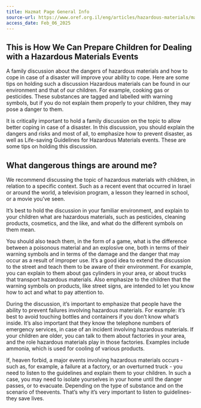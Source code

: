 ```yaml
---
title: Hazmat Page General Info 
source-url: https://www.oref.org.il/eng/articles/hazardous-materials/main/2807
access_date: Feb_06_2025
---
```


## This is How We Can Prepare Children for Dealing with a Hazardous Materials Events
A family discussion about the dangers of hazardous materials and how to cope in case of a disaster will improve your ability to cope. Here are some tips on holding such a discussion
Hazardous materials can be found in our environment and that of our children. For example, cooking gas or pesticides. These substances are tagged and labelled with warning symbols, but if you do not explain them properly to your children, they may pose a danger to them.

It is critically important to hold a family discussion on the topic to allow better coping in case of a disaster. In this discussion, you should explain the dangers and risks and most of all, to emphasize how to prevent disaster, as well as Life-saving Guidelines for Hazardous Materials events. These are some tips on holding this discussion.


## What dangerous things are around me?
We recommend discussing the topic of hazardous materials with children, in relation to a specific context. Such as a recent event that occurred in Israel or around the world, a television program, a lesson they learned in school, or a movie you’ve seen.

It’s best to hold the discussion in your familiar environment, and explain to your children what are hazardous materials, such as pesticides, cleaning products, cosmetics, and the like, and what do the different symbols on them mean.

You should also teach them, in the form of a game, what is the difference between a poisonous material and an explosive one, both in terms of their warning symbols and in terms of the damage and the danger that may occur as a result of improper use. It’s a good idea to extend the discussion to the street and teach them to be aware of their environment. For example, you can explain to them about gas cylinders in your area, or about trucks that transport hazardous materials. Also emphasize to the children that the warning symbols on products, like street signs, are intended to let you know how to act and what to pay attention to.

During the discussion, it’s important to emphasize that people have the ability to prevent failures involving hazardous materials. For example: it’s best to avoid touching bottles and containers if you don’t know what’s inside. It’s also important that they know the telephone numbers of emergency services, in case of an incident involving hazardous materials.
If your children are older, you can talk to them about factories in your area, and the role hazardous materials play in those factories. Examples include ammonia, which is used for cooling of various products.

If, heaven forbid, a major events involving hazardous materials occurs - such as, for example, a failure at a factory, or an overturned truck - you need to listen to the guidelines and explain them to your children. In such a case, you may need to isolate yourselves in your home until the danger passes, or to evacuate. Depending on the type of substance and on the scenario of theevents. That’s why it’s very important to listen to guidelines- they save lives.